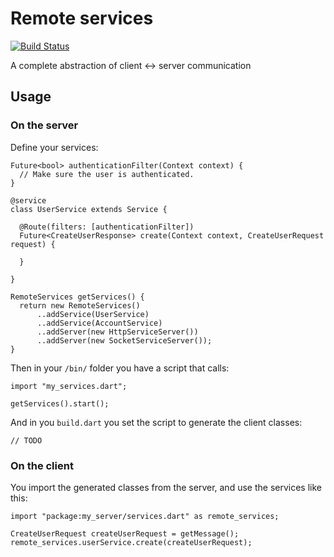 # Remote services

[![Build Status](https://drone.io/github.com/enyo/remote-services/status.png)](https://drone.io/github.com/enyo/remote-services/latest)

A complete abstraction of client <-> server communication


## Usage


### On the server

Define your services:

    Future<bool> authenticationFilter(Context context) {
      // Make sure the user is authenticated.
    }
    
    @service
    class UserService extends Service {
      
      @Route(filters: [authenticationFilter])
      Future<CreateUserResponse> create(Context context, CreateUserRequest request) {
      
      }
    
    }

    RemoteServices getServices() {
      return new RemoteServices()
          ..addService(UserService)
          ..addService(AccountService)
          ..addServer(new HttpServiceServer())
          ..addServer(new SocketServiceServer());
    }


Then in your `/bin/` folder you have a script that calls:

    import "my_services.dart";

    getServices().start();


And in you `build.dart` you set the script to generate the client classes:


    // TODO


### On the client


You import the generated classes from the server, and use the services like this:



    import "package:my_server/services.dart" as remote_services;
    
    CreateUserRequest createUserRequest = getMessage();
    remote_services.userService.create(createUserRequest);